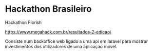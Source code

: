 # Hackathon Brasileiro 
Hackathon Florish

https://www.megahack.com.br/resultados-2-edicao/




Consiste num backoffice web ligado a uma api em laravel para mostrar investimentos dos utilizadores de uma aplicação movel.
